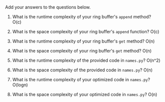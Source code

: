 Add your answers to the questions below.

1. What is the runtime complexity of your ring buffer's `append` method?
  O(c)
2. What is the space complexity of your ring buffer's `append` function?
  O(c)
3. What is the runtime complexity of your ring buffer's `get` method?
  O(n)
4. What is the space complexity of your ring buffer's `get` method?
  O(n)

5. What is the runtime complexity of the provided code in `names.py`?
  O(n^2)
6. What is the space complexity of the provided code in `names.py`?
  O(n)
7. What is the runtime complexity of your optimized code in `names.py`?
  O(logn)
8. What is the space complexity of your optimized code in `names.py`?
  O(n)